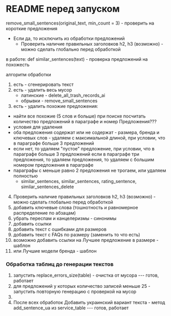 # README перед запуском

remove_small_sentences(original_text, min_count = 3) - проверить на короткие предложения
- Если да, то исключить из обработки предложений
  - Проверить наличие правильных заголовков h2, h3 (возможно) - можно сделать глобально перед обработкой

в работе:
def similar_sentences(text) - проверка предложений на похожесть

алгоритм обработки
1. есть - сгенерировать текст 
2. есть - удалить весь мусор 
   * латинские - delete_all_trash_records_ai
   * обрывки - remove_small_sentences
3. есть - удалить похожие предложения:
 - найти все похожие (5 слов и больше) при поиске посчитать количество предложений в параграфе  и номер Предложения???
 - условия для удаления 
 - оба предложения содержат или не содержат - размера, бренда и ключевых слов - 
удаляем с максимальной длиной, при условии, что в параграфе больше 3 предложений
 - если нет, то удаляем "пустое" предложение, при условии, что в параграфе больше 3 предложений
 если в параграфе три предложения, то удаляем предложения, то удаляем с большим номером предложения в параграфе
 - параграфы с меньше равно 2 предложения не трогаем, или удаляем полностью
   - similar_sentences, similar_sentences, rating_sentence, similar_sentences_delete  

4. Проверить наличие правильных заголовков h2, h3 (возможно) - можно сделать глобально перед обработкой
5. добавить ключевые слова (тошнотность и равномерное распределение по абзацам)
6. убрать переспам и канцелеризмы - синонимы
7. добавить ссылки 
8. добавить текст с ошибками для размеров 
9. добавить текст с FAQs по размеру (заменить то что есть)
10. возможно добавить ссылки на Лучшее предложение в размере - шаблон
11. или Лучшие модели бренда - шаблон

### Обработка таблиц до генерации текстов
1. запустить replace_errors_size(table) - очистка от мусора  --- готов, работает 
2. для предложений у которых количество записей меньше 25 - запустить повторную генерацию с проверкой на мусор
3. 
4. После всех обработок Добавить украинский вариант текста  - метод add_sentence_ua из service_table --- готов, работает

